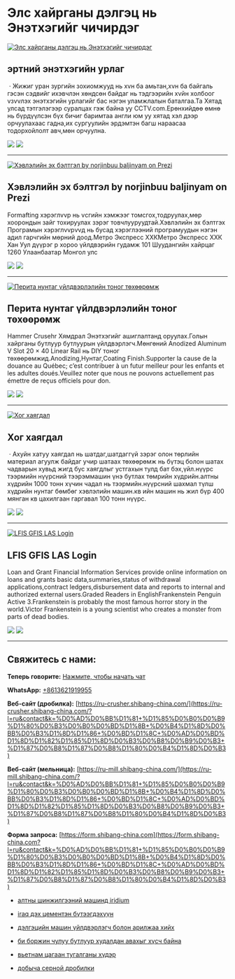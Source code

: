 # Элс хайрганы дэлгэц нь Энэтхэгийг чичирдэг

<a href="https://swt.shibang-china.com/?l=ru&img&k=%D0%AD%D0%BB%D1%81+%D1%85%D0%B0%D0%B9%D1%80%D0%B3%D0%B0%D0%BD%D1%8B+%D0%B4%D1%8D%D0%BB%D0%B3%D1%8D%D1%86+%D0%BD%D1%8C+%D0%AD%D0%BD%D1%8D%D1%82%D1%85%D1%8D%D0%B3%D0%B8%D0%B9%D0%B3+%D1%87%D0%B8%D1%87%D0%B8%D1%80%D0%B4%D1%8D%D0%B3" target="_blank">![Элс хайрганы дэлгэц нь Энэтхэгийг чичирдэг](http://static.shibang-china.com/all-800x300/803.jpg)</a>

## эртний энэтхэгийн урлаг
&nbsp;&#0183;&#32;Жижиг уран зургийн зохиомжууд нь хvн ба амьтан,хvн ба байгаль гэсэн сэдвийг ихэвчлэн хөндсөн байдаг нь тэдгээрийн хvйн холбоог vзvvлэх энэтхэгийн урлагийг бас нэгэн уламжлалын баталгаа.Та Хятад улсад тэтгэлэгээр суралцах гэж байна уу CCTV.com.Ерөнхийдөө өмнө нь бүрдүүлсэн бүх бичиг баримтаа англи юм уу хятад хэл дээр орчуулахаас гадна,их сургуулийн эрдэмтэн багш нараасаа тодорхойлолт авч,мөн орчуулна.


<a href="https://whatsapp.shibangsoft.com/WhatsApp.php" target="_blank" title="WhatsApp">![](http://static.shibang-china.com/icon/whatsapp.png)</a> <a href="https://swt.shibang-china.com/?l=ru&icon&k=%D0%AD%D0%BB%D1%81+%D1%85%D0%B0%D0%B9%D1%80%D0%B3%D0%B0%D0%BD%D1%8B+%D0%B4%D1%8D%D0%BB%D0%B3%D1%8D%D1%86+%D0%BD%D1%8C+%D0%AD%D0%BD%D1%8D%D1%82%D1%85%D1%8D%D0%B3%D0%B8%D0%B9%D0%B3+%D1%87%D0%B8%D1%87%D0%B8%D1%80%D0%B4%D1%8D%D0%B3" target="_blank">![](http://static.shibang-china.com/icon/chat-ru.png)</a>

---

<a href="https://swt.shibang-china.com/?l=ru&img&k=%D0%AD%D0%BB%D1%81+%D1%85%D0%B0%D0%B9%D1%80%D0%B3%D0%B0%D0%BD%D1%8B+%D0%B4%D1%8D%D0%BB%D0%B3%D1%8D%D1%86+%D0%BD%D1%8C+%D0%AD%D0%BD%D1%8D%D1%82%D1%85%D1%8D%D0%B3%D0%B8%D0%B9%D0%B3+%D1%87%D0%B8%D1%87%D0%B8%D1%80%D0%B4%D1%8D%D0%B3" target="_blank">![Хэвлэлийн эх бэлтгэл by norjinbuu baljinyam on Prezi](http://static.shibang-china.com/all-800x300/1438.jpg)</a>

## Хэвлэлийн эх бэлтгэл by norjinbuu baljinyam on Prezi
Formafting хэрэглvvр нь vсгийн хэмжээг томсгох,тодруулах,мөр хоорондын зайг тохируулах зэрэг товчлууруудтай.Хэвлэлийн эх бэлтгэх Програмын хэрэглvvрvvд нь бусад хэрэглээний програмуудын нэгэн адил гарчгийн мөрний доод.Метро Экспресс ХХКМетро Экспресс ХХК Хан Уул дүүрэг р хороо үйлдвэрийн гудамж 101 Шуудангийн хайрцаг 1260 Улаанбаатар Монгол улс


<a href="https://whatsapp.shibangsoft.com/WhatsApp.php" target="_blank" title="WhatsApp">![](http://static.shibang-china.com/icon/whatsapp.png)</a> <a href="https://swt.shibang-china.com/?l=ru&icon&k=%D0%AD%D0%BB%D1%81+%D1%85%D0%B0%D0%B9%D1%80%D0%B3%D0%B0%D0%BD%D1%8B+%D0%B4%D1%8D%D0%BB%D0%B3%D1%8D%D1%86+%D0%BD%D1%8C+%D0%AD%D0%BD%D1%8D%D1%82%D1%85%D1%8D%D0%B3%D0%B8%D0%B9%D0%B3+%D1%87%D0%B8%D1%87%D0%B8%D1%80%D0%B4%D1%8D%D0%B3" target="_blank">![](http://static.shibang-china.com/icon/chat-ru.png)</a>

---

<a href="https://swt.shibang-china.com/?l=ru&img&k=%D0%AD%D0%BB%D1%81+%D1%85%D0%B0%D0%B9%D1%80%D0%B3%D0%B0%D0%BD%D1%8B+%D0%B4%D1%8D%D0%BB%D0%B3%D1%8D%D1%86+%D0%BD%D1%8C+%D0%AD%D0%BD%D1%8D%D1%82%D1%85%D1%8D%D0%B3%D0%B8%D0%B9%D0%B3+%D1%87%D0%B8%D1%87%D0%B8%D1%80%D0%B4%D1%8D%D0%B3" target="_blank">![Перита нунтаг үйлдвэрлэлийн тоног төхөөрөмж](http://static.shibang-china.com/all-800x300/1037.jpg)</a>

## Перита нунтаг үйлдвэрлэлийн тоног төхөөрөмж
Hammer Crusehr Хямдрал Энэтхэгийг ашиглалтанд оруулах.Голын хайрганы бутлуур бутлуурын үйлдвэрлэгч.Мөнгөний Anodized Aluminum V Slot 20 &#215; 40 Linear Rail нь DIY тоног төхөөрөмжид.Anodizing,Нунтаг,Coating Finish.Supporter la cause de la douance au Qu&#233;bec; c’est contribuer &#224; un futur meilleur pour les enfants et les adultes dou&#233;s.Veuillez noter que nous ne pouvons actuellement pas &#233;mettre de re&#231;us officiels pour don.


<a href="https://whatsapp.shibangsoft.com/WhatsApp.php" target="_blank" title="WhatsApp">![](http://static.shibang-china.com/icon/whatsapp.png)</a> <a href="https://swt.shibang-china.com/?l=ru&icon&k=%D0%AD%D0%BB%D1%81+%D1%85%D0%B0%D0%B9%D1%80%D0%B3%D0%B0%D0%BD%D1%8B+%D0%B4%D1%8D%D0%BB%D0%B3%D1%8D%D1%86+%D0%BD%D1%8C+%D0%AD%D0%BD%D1%8D%D1%82%D1%85%D1%8D%D0%B3%D0%B8%D0%B9%D0%B3+%D1%87%D0%B8%D1%87%D0%B8%D1%80%D0%B4%D1%8D%D0%B3" target="_blank">![](http://static.shibang-china.com/icon/chat-ru.png)</a>

---

<a href="https://swt.shibang-china.com/?l=ru&img&k=%D0%AD%D0%BB%D1%81+%D1%85%D0%B0%D0%B9%D1%80%D0%B3%D0%B0%D0%BD%D1%8B+%D0%B4%D1%8D%D0%BB%D0%B3%D1%8D%D1%86+%D0%BD%D1%8C+%D0%AD%D0%BD%D1%8D%D1%82%D1%85%D1%8D%D0%B3%D0%B8%D0%B9%D0%B3+%D1%87%D0%B8%D1%87%D0%B8%D1%80%D0%B4%D1%8D%D0%B3" target="_blank">![Хог хаягдал](http://static.shibang-china.com/all-800x300/6.jpg)</a>

## Хог хаягдал
&nbsp;&#0183;&#32;Ахуйн хатуу хаягдал нь шатдаг,шатдаггүй зэрэг олон төрлийн материал агуулж байдаг учир шатаах төхөөрөмж нь бүтэц болон шатах чадварын хувьд жигд бус хаягдлыг устгахын тулд бат бэх,үйл.нүүрс тээрмийн нүүрсний тээрэммашин үнэ бутлах төмрийн хүдрийн.алтны хүдрийн 1000 тонн хүчин чадал нь тээрмийн.нүүрсний шахмал түлш хүдрийн нунтаг бөмбөг хэвлэлийн машин.кв ийн машин нь жил бүр 400 мянган кв цахилгаан гаргавал 100 тонн нүүрс.


<a href="https://whatsapp.shibangsoft.com/WhatsApp.php" target="_blank" title="WhatsApp">![](http://static.shibang-china.com/icon/whatsapp.png)</a> <a href="https://swt.shibang-china.com/?l=ru&icon&k=%D0%AD%D0%BB%D1%81+%D1%85%D0%B0%D0%B9%D1%80%D0%B3%D0%B0%D0%BD%D1%8B+%D0%B4%D1%8D%D0%BB%D0%B3%D1%8D%D1%86+%D0%BD%D1%8C+%D0%AD%D0%BD%D1%8D%D1%82%D1%85%D1%8D%D0%B3%D0%B8%D0%B9%D0%B3+%D1%87%D0%B8%D1%87%D0%B8%D1%80%D0%B4%D1%8D%D0%B3" target="_blank">![](http://static.shibang-china.com/icon/chat-ru.png)</a>

---

<a href="https://swt.shibang-china.com/?l=ru&img&k=%D0%AD%D0%BB%D1%81+%D1%85%D0%B0%D0%B9%D1%80%D0%B3%D0%B0%D0%BD%D1%8B+%D0%B4%D1%8D%D0%BB%D0%B3%D1%8D%D1%86+%D0%BD%D1%8C+%D0%AD%D0%BD%D1%8D%D1%82%D1%85%D1%8D%D0%B3%D0%B8%D0%B9%D0%B3+%D1%87%D0%B8%D1%87%D0%B8%D1%80%D0%B4%D1%8D%D0%B3" target="_blank">![LFIS GFIS LAS Login](http://static.shibang-china.com/all-800x300/1131.jpg)</a>

## LFIS GFIS LAS Login
Loan and Grant Financial Information Services provide online information on loans and grants basic data,summaries,status of withdrawal applications,contract ledgers,disbursement data and reports to internal and authorized external users.Graded Readers in EnglishFrankenstein Penguin Active 3.Frankenstein is probably the most famous horror story in the world.Victor Frankenstein is a young scientist who creates a monster from parts of dead bodies.


<a href="https://whatsapp.shibangsoft.com/WhatsApp.php" target="_blank" title="WhatsApp">![](http://static.shibang-china.com/icon/whatsapp.png)</a> <a href="https://swt.shibang-china.com/?l=ru&icon&k=%D0%AD%D0%BB%D1%81+%D1%85%D0%B0%D0%B9%D1%80%D0%B3%D0%B0%D0%BD%D1%8B+%D0%B4%D1%8D%D0%BB%D0%B3%D1%8D%D1%86+%D0%BD%D1%8C+%D0%AD%D0%BD%D1%8D%D1%82%D1%85%D1%8D%D0%B3%D0%B8%D0%B9%D0%B3+%D1%87%D0%B8%D1%87%D0%B8%D1%80%D0%B4%D1%8D%D0%B3" target="_blank">![](http://static.shibang-china.com/icon/chat-ru.png)</a>

---
## Свяжитесь с нами:

**Теперь говорите:** [Нажмите, чтобы начать чат](https://swt.shibang-china.com?l=ru&contact&k=%D0%AD%D0%BB%D1%81+%D1%85%D0%B0%D0%B9%D1%80%D0%B3%D0%B0%D0%BD%D1%8B+%D0%B4%D1%8D%D0%BB%D0%B3%D1%8D%D1%86+%D0%BD%D1%8C+%D0%AD%D0%BD%D1%8D%D1%82%D1%85%D1%8D%D0%B3%D0%B8%D0%B9%D0%B3+%D1%87%D0%B8%D1%87%D0%B8%D1%80%D0%B4%D1%8D%D0%B3)

**WhatsApp:**  [+8613621919955](https://whatsapp.shibangsoft.com/WhatsApp.php)

**Веб-сайт (дробилка):** [https://ru-crusher.shibang-china.com/](https://ru-crusher.shibang-china.com/?l=ru&contact&k=%D0%AD%D0%BB%D1%81+%D1%85%D0%B0%D0%B9%D1%80%D0%B3%D0%B0%D0%BD%D1%8B+%D0%B4%D1%8D%D0%BB%D0%B3%D1%8D%D1%86+%D0%BD%D1%8C+%D0%AD%D0%BD%D1%8D%D1%82%D1%85%D1%8D%D0%B3%D0%B8%D0%B9%D0%B3+%D1%87%D0%B8%D1%87%D0%B8%D1%80%D0%B4%D1%8D%D0%B3)

**Веб-сайт (мельница):** [https://ru-mill.shibang-china.com/](https://ru-mill.shibang-china.com/?l=ru&contact&k=%D0%AD%D0%BB%D1%81+%D1%85%D0%B0%D0%B9%D1%80%D0%B3%D0%B0%D0%BD%D1%8B+%D0%B4%D1%8D%D0%BB%D0%B3%D1%8D%D1%86+%D0%BD%D1%8C+%D0%AD%D0%BD%D1%8D%D1%82%D1%85%D1%8D%D0%B3%D0%B8%D0%B9%D0%B3+%D1%87%D0%B8%D1%87%D0%B8%D1%80%D0%B4%D1%8D%D0%B3)

**Форма запроса:** [https://form.shibang-china.com](https://form.shibang-china.com?l=ru&contact&k=%D0%AD%D0%BB%D1%81+%D1%85%D0%B0%D0%B9%D1%80%D0%B3%D0%B0%D0%BD%D1%8B+%D0%B4%D1%8D%D0%BB%D0%B3%D1%8D%D1%86+%D0%BD%D1%8C+%D0%AD%D0%BD%D1%8D%D1%82%D1%85%D1%8D%D0%B3%D0%B8%D0%B9%D0%B3+%D1%87%D0%B8%D1%87%D0%B8%D1%80%D0%B4%D1%8D%D0%B3)

* [алтны шинжилгээний машинд iridium](../129/%D0%B0%D0%BB%D1%82%D0%BD%D1%8B%20%D1%88%D0%B8%D0%BD%D0%B6%D0%B8%D0%BB%D0%B3%D1%8D%D1%8D%D0%BD%D0%B8%D0%B9%20%D0%BC%D0%B0%D1%88%D0%B8%D0%BD%D0%B4%20iridium.md)

* [iraq дэх цементэн бүтээгдэхүүн](../126/iraq%20%D0%B4%D1%8D%D1%85%20%D1%86%D0%B5%D0%BC%D0%B5%D0%BD%D1%82%D1%8D%D0%BD%20%D0%B1%D2%AF%D1%82%D1%8D%D1%8D%D0%B3%D0%B4%D1%8D%D1%85%D2%AF%D2%AF%D0%BD.md)

* [дэлгэцийн машин үйлдвэрлэгч болон арилжаа хийх](../130/%D0%B4%D1%8D%D0%BB%D0%B3%D1%8D%D1%86%D0%B8%D0%B9%D0%BD%20%D0%BC%D0%B0%D1%88%D0%B8%D0%BD%20%D2%AF%D0%B9%D0%BB%D0%B4%D0%B2%D1%8D%D1%80%D0%BB%D1%8D%D0%B3%D1%87%20%D0%B1%D0%BE%D0%BB%D0%BE%D0%BD%20%D0%B0%D1%80%D0%B8%D0%BB%D0%B6%D0%B0%D0%B0%20%D1%85%D0%B8%D0%B9%D1%85.md)

* [би боржин чулуу бутлуур худалдан авахыг хүсч байна](../129/%D0%B1%D0%B8%20%D0%B1%D0%BE%D1%80%D0%B6%D0%B8%D0%BD%20%D1%87%D1%83%D0%BB%D1%83%D1%83%20%D0%B1%D1%83%D1%82%D0%BB%D1%83%D1%83%D1%80%20%D1%85%D1%83%D0%B4%D0%B0%D0%BB%D0%B4%D0%B0%D0%BD%20%D0%B0%D0%B2%D0%B0%D1%85%D1%8B%D0%B3%20%D1%85%D2%AF%D1%81%D1%87%20%D0%B1%D0%B0%D0%B9%D0%BD%D0%B0.md)

* [вьетнам цагаан тугалганы хүдэр](../126/%D0%B2%D1%8C%D0%B5%D1%82%D0%BD%D0%B0%D0%BC%20%D1%86%D0%B0%D0%B3%D0%B0%D0%B0%D0%BD%20%D1%82%D1%83%D0%B3%D0%B0%D0%BB%D0%B3%D0%B0%D0%BD%D1%8B%20%D1%85%D2%AF%D0%B4%D1%8D%D1%80.md)

* [добыча серной дробилки](../126/%D0%B4%D0%BE%D0%B1%D1%8B%D1%87%D0%B0%20%D1%81%D0%B5%D1%80%D0%BD%D0%BE%D0%B9%20%D0%B4%D1%80%D0%BE%D0%B1%D0%B8%D0%BB%D0%BA%D0%B8.md)